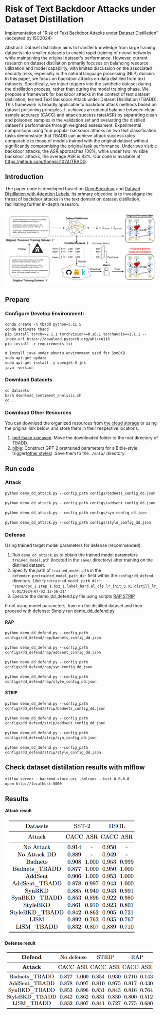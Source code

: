 # Risk of Text Backdoor Attacks under Dataset Distillation
Implementation of "Risk of Text Backdoor Attacks under Dataset Distillation" (accepted by ISC2024)

Abstract: Dataset distillation aims to transfer knowledge from large training datasets into smaller datasets to enable rapid training of neural networks while maintaining the original dataset's performance. However, current research on dataset distillation primarily focuses on balancing resource utilization and model capability, with limited discussion on the associated security risks, especially in the natural language processing (NLP) domain. In this paper, we focus on backdoor attacks on data distilled from text datasets. Specifically, we inject triggers into the synthetic dataset during the distillation process, rather than during the model training phase. We propose a framework for backdoor attacks in the context of text dataset distillation, termed Text Backdoor Attack under Dataset Distillation (TBADD). This framework is broadly applicable to backdoor attack methods based on dataset poisoning principles. It achieves an optimal balance between clean sample accuracy (CACC) and attack success rate(ASR) by separating clean and poisoned samples in the validation set and evaluating the distilled dataset's performance through weighted assessment. Experimental comparisons using four popular backdoor attacks on two text classification tasks demonstrate that TBADD can achieve attack success rates comparable to those of models trained with the original dataset without significantly compromising the original task performance. Under two visible backdoor attacks, the ASR approaches 100\%, while under two invisible backdoor attacks, the average ASR is 83\%. Our code is available at https://github.com/Songsci1024/TBADD.

## Introduction
The paper code is developed based on [OpenBackdoor](https://github.com/thunlp/OpenBackdoor) and [Dataset Distillation with Attention Labels](https://github.com/arumaekawa/dataset-distillation-with-attention-labels). Its primary objective is to investigate the threat of backdoor attacks in the text domain on dataset distillation, facilitating further in-depth research.

![framework](pics/framework.png)


## Prepare
### Configure Develop Environment:
```shell
conda create -n tbadd python=3.11.5
conda activate tbadd
pip install torch==2.1.1 torchvision==0.16.1 torchaudio==2.1.1 --index-url https://download.pytorch.org/whl/cu118
pip install -r requirements.txt
```

```shell
# Install java under ubuntu environment used for SynBKD
sudo apt-get update
sudo apt-get install -y openjdk-8-jdk
java -version
```

### Download Datasets
```shell
cd datasets
bash download_sentiment_analysis.sh
cd ..
```

### Download Other Resources
You can download the organized resources from [the cloud storage](https://drive.google.com/drive/folders/1BQEMnyHTw6Xo4gxazXN4mFSDJx0M03ER?usp=sharing) or using the original link below, and store them in their respective locations.
1. [bert-base-uncased](https://huggingface.co/google-bert/bert-base-uncased): Move the downloaded folder to the root directory of TBADD.
2. [bible](https://huggingface.co/lievan/bible): Construct GPT-2 pretrained parameters for a Bible-style trigger([other styles](https://huggingface.co/lievan/)). Save them to the `./data/` directory.

## Run code
### Attack
```
python demo_dd_attack.py --config_path configs/badnets_config_dd.json

python demo_dd_attack.py --config_path configs/addsent_config_dd.json

python demo_dd_attack.py --config_path configs/syn_config_dd.json

python demo_dd_attack.py --config_path configs/style_config_dd.json
```

### Defense

Using trained target model parameters for defense (recommended):

1. Run `demo_dd_attack.py` to obtain the trained model parameters `trained_model.pth` (located in the `save/` directory) after training on the distilled dataset.
2. Specify the path of `trained_model.pth` in the `defender.pretrained_model_path_dir` field within the `config/dd_defend` directory. Like `"pretrained_model_path_dir": "save/dpc_1.step_1.bsz_1.label_hard.al_cls.lr_init_0.01.distill_lr_0.01/2024-07-02.12-56-31"`
3. Execute the demo_dd_defend.py file using scripts [RAP](#rap),[STRIP](#strip)

If not using model parameters, train on the distilled dataset and then proceed with defense: Simply run demo_dd_defend.py.
#### RAP
```
python demo_dd_defend.py --config_path configs/dd_defend/rap/badnets_config_dd.json

python demo_dd_defend.py --config_path configs/dd_defend/rap/addsent_config_dd.json

python demo_dd_defend.py --config_path configs/dd_defend/rap/syn_config_dd.json

python demo_dd_defend.py --config_path configs/dd_defend/rap/style_config_dd.json
```

#### STRIP

```
python demo_dd_defend.py --config_path configs/dd_defend/strip/badnets_config_dd.json

python demo_dd_defend.py --config_path configs/dd_defend/strip/addsent_config_dd.json

python demo_dd_defend.py --config_path configs/dd_defend/strip/syn_config_dd.json

python demo_dd_defend.py --config_path configs/dd_defend/strip/style_config_dd.json
```

## Check dataset distillation results with mlflow
```
mlflow server --backend-store-uri ./mlruns --host 0.0.0.0
open http://localhost:5000
```

## Results
**Attack result**

![attack result](pics/result%20attack.png)

**Defense result**

![attack defend](pics/result%20defend.png)
